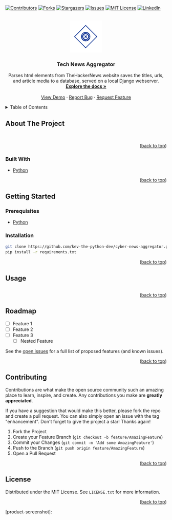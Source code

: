 <div id="top"></div>
<!--
*** Thanks for checking out the Best-README-Template. If you have a suggestion
*** that would make this better, please fork the repo and create a pull request
*** or simply open an issue with the tag "enhancement".
*** Don't forget to give the project a star!
*** Thanks again! Now go create something AMAZING! :D
-->



<!-- PROJECT SHIELDS -->
<!--
*** I'm using markdown "reference style" links for readability.
*** Reference links are enclosed in brackets [ ] instead of parentheses ( ).
*** See the bottom of this document for the declaration of the reference variables
*** for contributors-url, forks-url, etc. This is an optional, concise syntax you may use.
*** https://www.markdownguide.org/basic-syntax/#reference-style-links
-->
[![Contributors][contributors-shield]][contributors-url]
[![Forks][forks-shield]][forks-url]
[![Stargazers][stars-shield]][stars-url]
[![Issues][issues-shield]][issues-url]
[![MIT License][license-shield]][license-url]
[![LinkedIn][linkedin-shield]][linkedin-url]



<!-- PROJECT LOGO -->
<br />
<div align="center">
  <a href="https://github.com/kev-the-python-dev/cyber-news-aggregator">
    <img src="https://raw.githubusercontent.com/kev-the-python-dev/job-post-scraper/main/logo_transparent.png" alt="Logo" width="100" height="100">
  </a>

<h3 align="center">Tech News Aggregator</h3>

  <p align="center">
    Parses html elements from TheHackerNews website saves the titles, urls, and article media to a database, served on a local Django webserver. 
    <br />
    <a href="https://github.com/kev-the-python-dev/cyber-news-aggregator"><strong>Explore the docs »</strong></a>
    <br />
    <br />
    <a href="https://github.com/kev-the-python-dev/cyber-news-aggregator">View Demo</a>
    ·
    <a href="https://github.com/kev-the-python-dev/cyber-news-aggregator/issues">Report Bug</a>
    ·
    <a href="https://github.com/kev-the-python-dev/cyber-news-aggregator/issues">Request Feature</a>
  </p>
</div>



<!-- TABLE OF CONTENTS -->
<details>
  <summary>Table of Contents</summary>
  <ol>
    <li>
      <a href="#about-the-project">About The Project</a>
      <ul>
        <li><a href="#built-with">Built With</a></li>
      </ul>
    </li>
    <li>
      <a href="#getting-started">Getting Started</a>
      <ul>
        <li><a href="#prerequisites">Prerequisites</a></li>
        <li><a href="#installation">Installation</a></li>
      </ul>
    </li>
    <li><a href="#usage">Usage</a></li>
    <li><a href="#roadmap">Roadmap</a></li>
    <li><a href="#contributing">Contributing</a></li>
    <li><a href="#license">License</a></li>
    <li><a href="#contact">Contact</a></li>
    <li><a href="#acknowledgments">Acknowledgments</a></li>
  </ol>
</details>



<!-- ABOUT THE PROJECT -->
## About The Project

<img src="">


<p align="right">(<a href="#top">back to top</a>)</p>



### Built With

* [Python](https://www.python.org/)

<p align="right">(<a href="#top">back to top</a>)</p>



<!-- GETTING STARTED -->
## Getting Started



### Prerequisites

* [Python](https://www.python.org/)

### Installation
```sh
git clone https://github.com/kev-the-python-dev/cyber-news-aggregator.git
pip install -r requirements.txt
```
<p align="right">(<a href="#top">back to top</a>)</p>



<!-- USAGE EXAMPLES -->
## Usage
```sh
```
<p align="right">(<a href="#top">back to top</a>)</p>



<!-- ROADMAP -->
## Roadmap

- [ ] Feature 1
- [ ] Feature 2
- [ ] Feature 3
    - [ ] Nested Feature

See the [open issues](https://github.com/kev-the-python-dev/cyber-news-aggregator/issues) for a full list of proposed features (and known issues).

<p align="right">(<a href="#top">back to top</a>)</p>



<!-- CONTRIBUTING -->
## Contributing

Contributions are what make the open source community such an amazing place to learn, inspire, and create. Any contributions you make are **greatly appreciated**.

If you have a suggestion that would make this better, please fork the repo and create a pull request. You can also simply open an issue with the tag "enhancement".
Don't forget to give the project a star! Thanks again!

1. Fork the Project
2. Create your Feature Branch (`git checkout -b feature/AmazingFeature`)
3. Commit your Changes (`git commit -m 'Add some AmazingFeature'`)
4. Push to the Branch (`git push origin feature/AmazingFeature`)
5. Open a Pull Request

<p align="right">(<a href="#top">back to top</a>)</p>



<!-- LICENSE -->
## License

Distributed under the MIT License. See `LICENSE.txt` for more information.

<p align="right">(<a href="#top">back to top</a>)</p>



<!-- MARKDOWN LINKS & IMAGES -->
<!-- https://www.markdownguide.org/basic-syntax/#reference-style-links -->
[contributors-shield]: https://img.shields.io/github/contributors/kev-the-python-dev/cyber-news-aggregator.svg?style=for-the-badge
[contributors-url]: https://github.com/kev-the-python-dev/cyber-news-aggregator/graphs/contributors
[forks-shield]: https://img.shields.io/github/forks/kev-the-python-dev/cyber-news-aggregator.svg?style=for-the-badge
[forks-url]: https://github.com/kev-the-python-dev/cyber-news-aggregator/network/members
[stars-shield]: https://img.shields.io/github/stars/kev-the-python-dev/cyber-news-aggregator.svg?style=for-the-badge
[stars-url]: https://github.com/kev-the-python-dev/cyber-news-aggregator/stargazers
[issues-shield]: https://img.shields.io/github/issues/kev-the-python-dev/cyber-news-aggregator.svg?style=for-the-badge
[issues-url]: https://github.com/kev-the-python-dev/cyber-news-aggregator/issues
[license-shield]: https://img.shields.io/github/license/kev-the-python-dev/cyber-news-aggregator.svg?style=for-the-badge
[license-url]: https://github.com/kev-the-python-dev/cyber-news-aggregator/blob/master/LICENSE.txt
[linkedin-shield]: https://img.shields.io/badge/-LinkedIn-black.svg?style=for-the-badge&logo=linkedin&colorB=555
[linkedin-url]: https://linkedin.com/in/kev-the-python-dev
[product-screenshot]:

